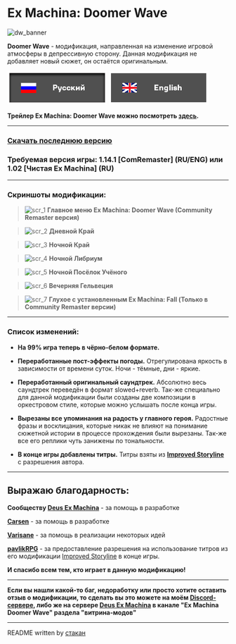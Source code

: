# Ex Machina: Doomer Wave

![dw_banner](https://github.com/ksh1vn/DoomerWave/assets/60093741/424ba622-42cd-43b4-90e2-91c836675dbf)

**Doomer Wave** - модификация, направленная на изменение игровой атмосферы в депрессивную сторону. Данная модификация не добавляет новый сюжет, он остаётся оригинальным.

![ru_banner_sel](assets_for_git/ru_banner_sel.png)
[![engbanner](assets_for_git/eng_banner.png)](https://github.com/ksh1vn/DoomerWave/blob/main/README_eng.md)

**Трейлер **Ex Machina: Doomer Wave** можно посмотреть [здесь](https://www.youtube.com/watch?v=oGKfYa-B-08).**

-----------------------------------------------------------------------------------------------

### [Скачать последнюю версию](https://github.com/ksh1vn/DoomerWave/releases/tag/1.4.2_240415a) 
### Требуемая версия игры: 1.14.1 [ComRemaster] (RU/ENG) или 1.02 [Чистая Ex Machina] (RU)

-----------------------------------------------------------------------------------------------

### Скриншоты модификации:

> ![scr_1](https://github.com/ksh1vn/DoomerWave/assets/60093741/9084e705-63be-40e5-b785-52327e592551)
**Главное меню Ex Machina: Doomer Wave (Community Remaster версия)**

> ![scr_2](https://github.com/ksh1vn/DoomerWave/assets/60093741/8238351b-531e-4fb9-b73d-bb532e5157fa)
**Дневной Край**

> ![scr_3](https://github.com/ksh1vn/DoomerWave/assets/60093741/138249ee-f518-4d33-a3e6-8974ada18b73)
**Ночной Край**

> ![scr_4](https://github.com/ksh1vn/DoomerWave/assets/60093741/aecfd24f-9ef1-4366-8e60-92a271402857)
**Ночной Либриум**

> ![scr_5](https://github.com/ksh1vn/DoomerWave/assets/60093741/95e41764-c065-432e-bc4f-34d273aff334)
**Ночной Посёлок Учёного**

> ![scr_6](https://github.com/ksh1vn/DoomerWave/assets/60093741/db8f9899-1399-48a0-b1e9-c29012d074b8)
**Вечерняя Гельвеция**

> ![scr_7](https://github.com/ksh1vn/DoomerWave/assets/60093741/0774205a-d659-45a5-bdb3-4b787e3fd964)
**Глухое с установленным Ex Machina: Fall (Только в Community Remaster версии)**

-----------------------------------------------------------------------------------------------

### Список изменений:

- **На 99% игра теперь в чёрно-белом формате.**

- **Переработанные пост-эффекты погоды.** Отрегулирована яркость в зависимости от времени суток. Ночи - тёмные, дни - яркие.

- **Переработанный оригинальный саундтрек.** Абсолютно весь саундтрек переведён в формат slowed+reverb. Так-же специально для данной модификации были созданы две композиции в оркестровом стиле, которые можно услышать после конца игры.

- **Вырезаны все упоминания на радость у главного героя.** Радостные фразы и восклицания, которые никак не влияют на понимание сюжетной истории в процессе прохождения были вырезаны. Так-же все его реплики чуть занижены по тональности.

- **В конце игры добавлены титры.** Титры взяты из **[Improved Storyline](https://github.com/zatinu322/ImprovedStoryline)** с разрешения автора.

-----------------------------------------------------------------------------------------------

## Выражаю благодарность:

**Сообществу [Deus Ex Machina](https://discord.gg/PVW57kr)** - за помощь в разработке

**[Carsen](https://github.com/CarsenStream)** - за помощь в разработке

**[Varisane](https://github.com/Varisane)** - за помощь в реализации некоторых идей

**[pavlikRPG](https://github.com/zatinu322)** - за предоставление разрешения на использование титров из его модификации [Improved Storyline](https://github.com/zatinu322/ImprovedStoryline) в конце игры.

**И спасибо всем тем, кто играет в данную модификацию!**

-----------------------------------------------------------------------------------------------

**Если вы нашли какой-то баг, недоработку или просто хотите оставить отзыв о модификации, то сделать вы это можете на моём [Discord-сервере](https://discord.gg/5UAjrrsM5B), либо же на сервере [Deus Ex Machina](https://discord.gg/PVW57kr) в канале "Ex Machina Doomer Wave" разделa "витрина-модов"**

-----------------------------------------------------------------------------------------------

README written by [стакан](https://github.com/ksh1vn)
